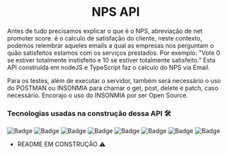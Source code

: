 <h1 align="center"> NPS API </h1>

Antes de tudo precisamos explicar o que é o NPS, abreviação de net promoter score. é o calculo de satisfação do cliente, neste contexto, podemos relembrar aqueles emails a qual as empresas nos perguntam o quão satisfeitos estamos com os serviços prestados. Por exemplo: "Vote 0 se estiver totalmente instisfeito e 10 se estiver totalmente satisfeito." Esta API construída em nodeJS e TypeScript faz o calculo do NPS via Email.

Para os testes, além de executar o servidor, também será necessário o uso do POSTMAN ou INSONMIA para chamar o get, post, delete e patch, caso necessário. Encorajo o uso do INSONMIA por ser Open Source. 

### Tecnologias usadas na construção dessa API 🛠️

![Badge](https://img.shields.io/static/v1?label=Node.js&message=Built&color=green&style=for-the-badge&logo=node.js)
![Badge](https://img.shields.io/static/v1?label=express.js&message=Library&color=black&style=for-the-badge&logo=Express)
![Badge](https://img.shields.io/static/v1?label=Handlerbars.js&message=view&color=orange&style=for-the-badge&logo=Handlebars)
![Badge](https://img.shields.io/static/v1?label=Nodemailer&message=Module&color=Blue&style=for-the-badge&logo=nodemailer)
![Badge](https://img.shields.io/static/v1?label=sqlite&message=Database&color=blue&style=for-the-badge&logo=sqlite)
![Badge](https://img.shields.io/static/v1?label=Yup&message=Framework&color=red&style=for-the-badge&logo=yup)
![Badge](https://img.shields.io/static/v1?label=Jest&message=Tester&color=orange&style=for-the-badge&logo=jest)
![Badge](https://img.shields.io/static/v1?label=supertest&message=tester&color=blue&style=for-the-badge&logo=SuperTest)

- README EM CONSTRUÇÃO :warning:




